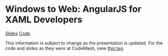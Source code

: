 Windows to Web: AngularJS for XAML Developers
=============================================

[Slides](http://somewhatabstract.github.io/AngularForXaml)
[Code](https://github.com/somewhatabstract/AngularForXaml)

This information is subject to change as the presentation is updated. For the code and slides as they were at CodeMash, view [this tag](https://github.com/somewhatabstract/AngularForXaml/tree/CodeMash2014).